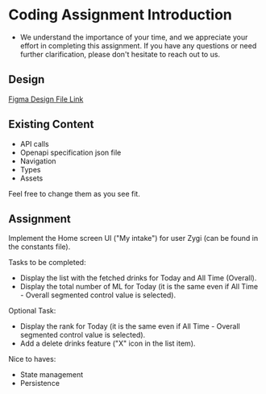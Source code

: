 # Coding Assignment Introduction

- We understand the importance of your time, and we appreciate your effort in completing this assignment. If you have any questions or need further clarification, please don't hesitate to reach out to us.

## Design

[Figma Design File Link](https://www.figma.com/file/DGP5OkbBtidn7VSpZkUJFI/Project-Hydratey?type=design&node-id=0%3A1&t=SOXR6nq83d3p6VbE-1)

## Existing Content

- API calls
- Openapi specification json file
- Navigation
- Types
- Assets

Feel free to change them as you see fit.

## Assignment

Implement the Home screen UI ("My intake") for user Zygi (can be found in the constants file).

Tasks to be completed:

- Display the list with the fetched drinks for Today and All Time (Overall).
- Display the total number of ML for Today (it is the same even if All Time - Overall segmented control value is selected).

Optional Task:

- Display the rank for Today (it is the same even if All Time - Overall segmented control value is selected).
- Add a delete drinks feature ("X" icon in the list item).

Nice to haves:

- State management
- Persistence
